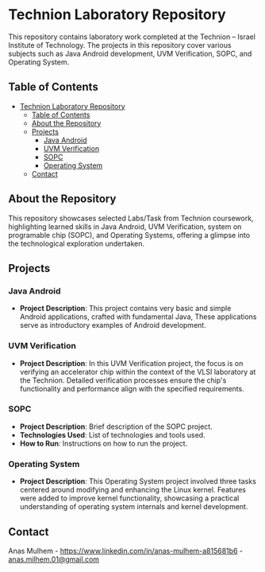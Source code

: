 # Technion Laboratory Repository

This repository contains laboratory work completed at the Technion – Israel Institute of Technology. The projects in this repository cover various subjects such as Java Android development, UVM Verification, SOPC, and Operating System.

## Table of Contents

- [Technion Laboratory Repository](#technion-laboratory-repository)
  - [Table of Contents](#table-of-contents)
  - [About the Repository](#about-the-repository)
  - [Projects](#projects)
    - [Java Android](#java-android)
    - [UVM Verification](#uvm-verification)
    - [SOPC](#sopc)
    - [Operating System](#operating-system)
  - [Contact](#contact)


## About the Repository

This repository showcases selected Labs/Task from Technion coursework, highlighting learned skills in Java Android, UVM Verification, system on programable chip (SOPC), and Operating Systems, offering a glimpse into the technological exploration undertaken.

## Projects

### Java Android

- **Project Description**: This project contains very basic and simple Android applications, crafted with fundamental Java, These applications serve as introductory examples of Android development.

### UVM Verification

- **Project Description**:  In this UVM Verification project, the focus is on verifying an accelerator chip within the context of the VLSI laboratory at the Technion. Detailed verification processes ensure the chip's functionality and performance align with the specified requirements.

### SOPC

- **Project Description**: Brief description of the SOPC project.
- **Technologies Used**: List of technologies and tools used.
- **How to Run**: Instructions on how to run the project.

### Operating System

- **Project Description**: This Operating System project involved three tasks centered around modifying and enhancing the Linux kernel. Features were added to improve kernel functionality, showcasing a practical understanding of operating system internals and kernel development.


## Contact

Anas Mulhem - https://www.linkedin.com/in/anas-mulhem-a815681b6 - anas.milhem.01@gmail.com

